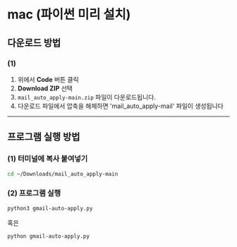 # mac (파이썬 미리 설치)

## 다운로드 방법

### (1)

1. 위에서 **Code** 버튼 클릭
2. **Download ZIP** 선택
3. `mail_auto_apply-main.zip` 파일이 다운로드됩니다.
3. 다운로드 파일에서 압축을 해체하면 'mail_auto_apply-mail' 파일이 생성됩니다

---

## 프로그램 실행 방법

### (1) 터미널에 복사 붙여넣기
```bash
cd ~/Downloads/mail_auto_apply-main
```

### (2) 프로그램 실행
```bash
python3 gmail-auto-apply.py
```
혹은
```bash
python gmail-auto-apply.py
```

